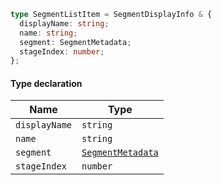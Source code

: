 ```ts
type SegmentListItem = SegmentDisplayInfo & {
  displayName: string;
  name: string;
  segment: SegmentMetadata;
  stageIndex: number;
};
```

#### Type declaration

| Name          | Type                                                     |
| ------------- | -------------------------------------------------------- |
| `displayName` | `string`                                                 |
| `name`        | `string`                                                 |
| `segment`     | [`SegmentMetadata`](./generated/html/SegmentMetadata.md) |
| `stageIndex`  | `number`                                                 |
